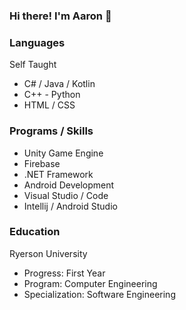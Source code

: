 ### Hi there! I'm Aaron 👋

### Languages

Self Taught
- C# / Java / Kotlin
- C++ - Python
- HTML / CSS

### Programs / Skills

- Unity Game Engine
- Firebase
- .NET Framework
- Android Development
- Visual Studio / Code
- Intellij / Android Studio

### Education

Ryerson University
- Progress: First Year
- Program: Computer Engineering
- Specialization: Software Engineering
